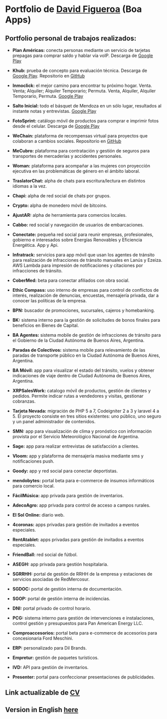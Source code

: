 <a name="David Figueroa"></a>
# Portfolio de [David Figueroa](https://www.linckard.com/davidfigueroa/0) (Boa Apps)
## Portfolio personal de trabajos realizados:

* **Plan Américas:** conecta personas mediante un servicio de tarjetas prepagas para comprar saldo y hablar vía voIP. Descarga de  [Google Play](https://play.google.com/store/apps/details?id=com.planamericas&hl=es)

* **Khub:** prueba de concepto para evaluación técnica. Descarga de [Google Play](https://play.google.com/store/apps/details?id=com.boa.khub). Repositorio en [GitHub](https://github.com/dgfigueroa29/khub)

* **Inmoclick:** el mejor camino para encontrar tu próximo hogar. Venta. Venta; Alquiler; Alquiler Temporario; Permuta. Venta, Alquiler, Alquiler Temporario, Permuta. [Google Play](https://play.google.com/store/apps/details?id=com.inmoclick&hl=es-419)

* **Salto Inicial:** todo el básquet de Mendoza en un sólo lugar, resultados al instante notas y entrevistas. [Google Play](https://play.google.com/store/apps/details?id=com.boa.saltoinicial)

* **FotoSprint:** catálogo móvil de productos para comprar e imprimir fotos desde el celular. Descarga de [Google Play](https://play.google.com/store/apps/details?id=app.rems.fotosprint)

* **WeChain:** plataforma de recompensas virtual para proyectos que colaboran a cambios sociales. Repositorio en [GitHub](https://github.com/mendoza-com/wechain-androidapp-bicicleta)

* **MeCubro:** plataforma para contratación y gestión de seguros para transportes de mercaderías y accidentes personales.

* **Woman:** plataforma para acompañar a las mujeres con proyección ejecutiva en las problemáticas de género en el ámbito laboral.

* **TraslatorChat:** alpha de chats para escritura/lectura en distintos idiomas a la vez.

* **Chapi:** alpha de red social de chats por grupos.

* **Crypto:** alpha de monedero móvil de bitcoins.

* **AjustAR:** alpha de herramienta para comercios locales.

* **Cabbo:** red social y navegación de usuarios de embarcaciones.

* **Conectate:** pequeña red social para reunir empresas, profesionales, gobierno e interesados sobre Energías Renovables y Eficiencia Energética. App y Api.

* **Infratrack:** servicios para app móvil que usan los agentes de tránsito para realización de infracciones de tránsito manuales en Lanús y Ezeiza. AWS Lambda para impresión de notificaciones y citaciones por infracciones de tránsito.

* **CoberMed:** beta para conectar afiliados con obra social.

* **Ethic Compass:** uso interno de empresas para control de conflictos de interés, realización de denuncias, encuestas, mensajería privada, dar a conocer las políticas de la empresa.

* **BPN:** buscador de promociones, sucursales, cajeros y homebanking.

* **BK:** sistema interno para la gestión de solicitudes de bonos finales para beneficios en Bienes de Capital.

* **BA Agentes:** sistema mobile de gestión de infracciones de tránsito para el Gobierno de la Ciudad Autónoma de Buenos Aires, Argentina.

* **Paradas de Colectivos:** sistema mobile para relevamiento de las paradas de transporte público en la Ciudad Autónoma de Buenos Aires, Argentina.

* **BA Móvil:** app para visualizar el estado del tránsito, vuelos y obtener indicaciones de viaje dentro de Ciudad Autónoma de Buenos Aires, Argentina.

* **XRPSalesWork:** catalogo móvil de productos, gestión de clientes y pedidos. Permite indicar rutas a vendedores y visitas, gestionar cobranzas.

* **Tarjeta Nevada:** migración de PHP 5 a 7, Codeigniter 2 a 3 y laravel 4 a 5. El proyecto consiste en tres sitios existentes: uno público, uno seguro y un panel administrador de contenidos.

* **SMN:** app para visualización de clima y pronóstico con información provista por el Servicio Meteorológico Nacional de Argentina.

* **Sage:** app para realizar entrevistas de satisfacción a clientes.

* **Vloom:** app y plataforma de mensajería masiva mediante sms y notificaciones push.

* **Goody:** app y red social para conectar deportistas.

* **mendobytes:** portal beta para e-commerce de insumos informáticos para comercio local.

* **FácilMúsica:** app privada para gestión de inventarios.

* **AdecoAgro:** app privada para control de acceso a campos rurales.

* **El Sol Online:** diario web.

* **4coronas:** apps privadas para gestión de invitados a eventos especiales.

* **RentAtablet:** apps privadas para gestión de invitados a eventos especiales.

* **FriendBall:** red social de fútbol.

* **ASEGH:** app privada para gestión hospitalaria.

* **SGRRHH:** portal de gestión de RRHH de la empresa y estaciones de servicios asociadas de RedMercosur.

* **SGDOC:** portal de gestión interna de documentación.

* **SGOP:** portal de gestión interna de incidencias.

* **DNI:** portal privado de control horario.

* **PCG:** sistema interno para gestión de intervenciones e instalaciones, control gestión y presupuestos para Pan American Energy LLC.

* **Comproaccesorios:** portal beta para e-commerce de accesorios para concesionaria Ford Meschini.

* **ERP:** personalizado para Dil Brands.

* **Empretur:** gestión de paquetes turísticos.

* **IVD:** API para gestión de inventarios.

* **Presenter:** portal para confeccionar presentaciones de publicidades.

<a name="CV"></a>
## Link actualizable de [CV](https://cvdf.page.link/nM9x)

<a name="here"></a>
## Version in English [here](https://github.com/dgfigueroa29/portfolio_en)